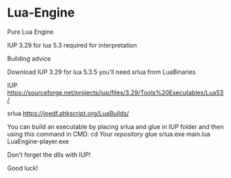 # Lua-Engine
Pure Lua Engine

IUP 3.29 for lua 5.3 required for interpretation


Building advice 

Download IUP 3.29 for lua 5.3.5 you'll need srlua from LuaBinaries

IUP https://sourceforge.net/projects/iup/files/3.29/Tools%20Executables/Lua53/

srlua https://joedf.ahkscript.org/LuaBuilds/

You can build an executable by placing srlua and glue in IUP folder and then
using this command in CMD:
cd *Your repository*
glue srlua.exe main.lua LuaEngine-player.exe

Don't forget the dlls with IUP!

Good luck!
